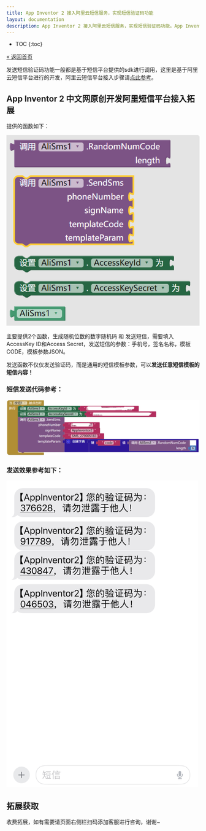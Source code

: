 ```yaml
---
title: App Inventor 2 接入阿里云短信服务，实现短信验证码功能
layout: documentation
description: App Inventor 2 接入阿里云短信服务，实现短信验证码功能。App Inventor 2 中文网原创开发阿里短信平台接入拓展，方便实现任意短信模板定制，短信发送，验证码生成，验证码短信发送。
---
```


* TOC
{:toc}

[&laquo; 返回首页](index.html)

发送短信验证码功能一般都是基于短信平台提供的sdk进行调用，这里是基于阿里云短信平台进行的开发，阿里云短信平台接入步骤请[点此参考](https://help.aliyun.com/zh/sms/user-guide/usage-notes)。

## App Inventor 2 中文网原创开发阿里短信平台接入拓展

提供的函数如下：

![AliSms](images/AliSms.png)

主要提供2个函数，生成随机位数的数字随机码 和 发送短信，需要填入AccessKey ID和Access Secret，发送短信的参数：手机号，签名名称，模板CODE，模板参数JSON。

发送函数不仅仅发送验证码，而是通用的短信模板参数，可以**发送任意短信模板的短信内容！**

### 短信发送代码参考：

![AliSms发送验证码案例](images/AliSms发送验证码案例.png)

### 发送效果参考如下：

![AliSms发送验证码效果](images/AliSms发送验证码效果.png)


## 拓展获取

收费拓展，如有需要请页面右侧栏扫码添加客服进行咨询，谢谢~
